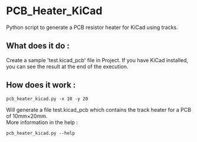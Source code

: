 # PCB\_Heater\_KiCad
Python script to generate a PCB resistor heater for KiCad using tracks.

## What does it do :  
Create a sample 'test.kicad\_pcb' file in Project. If you have KiCad installed, you can see the result at the end of the execution.

## How does it work :
    pcb_heater_kicad.py -x 10 -y 20
Will generate a file test.kicad_pcb which contains the track heater for a PCB of 10mm×20mm.   
More information in the help :

    pcb_heater_kicad.py --help
